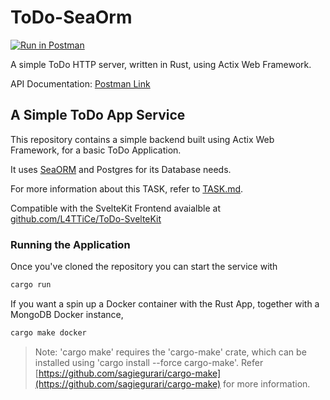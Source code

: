 # ToDo-SeaOrm

[![Run in Postman](https://run.pstmn.io/button.svg)](https://god.gw.postman.com/run-collection/10378707-f5013945-08ac-4bba-928e-5e118c871391?action=collection%2Ffork&collection-url=entityId%3D10378707-f5013945-08ac-4bba-928e-5e118c871391%26entityType%3Dcollection%26workspaceId%3Dc350175f-1637-4627-bad9-a3d86ea574a8#?env%5BDefault%5D=W3sia2V5IjoiQkFTRV9VUkwiLCJ2YWx1ZSI6Imh0dHA6Ly9sb2NhbGhvc3Q6NDAwMCIsImVuYWJsZWQiOnRydWUsInR5cGUiOiJkZWZhdWx0Iiwic2Vzc2lvblZhbHVlIjoiaHR0cDovL2xvY2FsaG9zdDo0MDAwIiwic2Vzc2lvbkluZGV4IjowfSx7ImtleSI6IlJFTU9URV9VUkwiLCJ2YWx1ZSI6Imh0dHBzOi8vdG9kby1ub2RlLWludGVsLmhlcm9rdWFwcC5jb20iLCJlbmFibGVkIjp0cnVlLCJ0eXBlIjoiZGVmYXVsdCIsInNlc3Npb25WYWx1ZSI6Imh0dHBzOi8vdG9kby1ub2RlLWludGVsLmhlcm9rdWFwcC5jb20iLCJzZXNzaW9uSW5kZXgiOjF9XQ==)

A simple ToDo HTTP server, written in Rust, using Actix Web Framework.

API Documentation: [Postman Link](https://documenter.getpostman.com/view/10378707/UzJPMatX)

## A Simple ToDo App Service

This repository contains a simple backend built using Actix Web Framework, for a
basic ToDo Application.

It uses [SeaORM](https://github.com/SeaQL/sea-orm) and Postgres for its Database needs.

For more information about this TASK, refer to [TASK.md](TASK.md).

Compatible with the SvelteKit Frontend avaialble at [github.com/L4TTiCe/ToDo-SvelteKit](https://github.com/L4TTiCe/ToDo-SvelteKit)

### Running the Application

Once you've cloned the repository you can start the service with
```bash
cargo run
```

If you want a spin up a Docker container with the Rust App, together with a MongoDB Docker instance, 
```bash
cargo make docker
```
> Note: 'cargo make' requires the 'cargo-make' crate, which can be installed using 
'cargo install --force cargo-make'. Refer [https://github.com/sagiegurari/cargo-make](https://github.com/sagiegurari/cargo-make) for more information.
